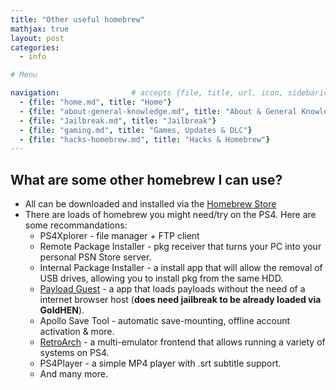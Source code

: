 ```yaml
---
title: "Other useful homebrew"
mathjax: true
layout: post
categories:
  - info

# Menu

navigation:                # accepts {file, title, url, icon, sidebaricon}
  - {file: "home.md", title: "Home"}
  - {file: "about-general-knowledge.md", title: "About & General Knowledge"}
  - {file: "Jailbreak.md", title: "Jailbreak"}
  - {file: "gaming.md", title: "Games, Updates & DLC"}
  - {file: "hacks-homebrew.md", title: "Hacks & Homebrew"}
---
```


## What are some other homebrew I can use?

* All can be downloaded and installed via the
[Homebrew Store](hb-store.md)
* There are loads of homebrew you might need/try on the PS4. Here are some recommandations:
    * PS4Xplorer - file manager + FTP client
    * Remote Package Installer - pkg receiver that turns your PC into your personal PSN Store server.
    * Internal Package Installer - a install app that will allow the removal of USB drives, allowing you to install pkg from the same HDD.
    * [Payload Guest](payload-guest.md) - a app that loads payloads without the need of a internet browser host (**does need jailbreak to be already loaded via GoldHEN**).
    * Apollo Save Tool - automatic save-mounting, offline account activation & more.
    * [RetroArch](emulators.md) - a multi-emulator frontend that allows running a variety of systems on PS4.
    * PS4Player - a simple MP4 player with .srt subtitle support.
    * And many more.
